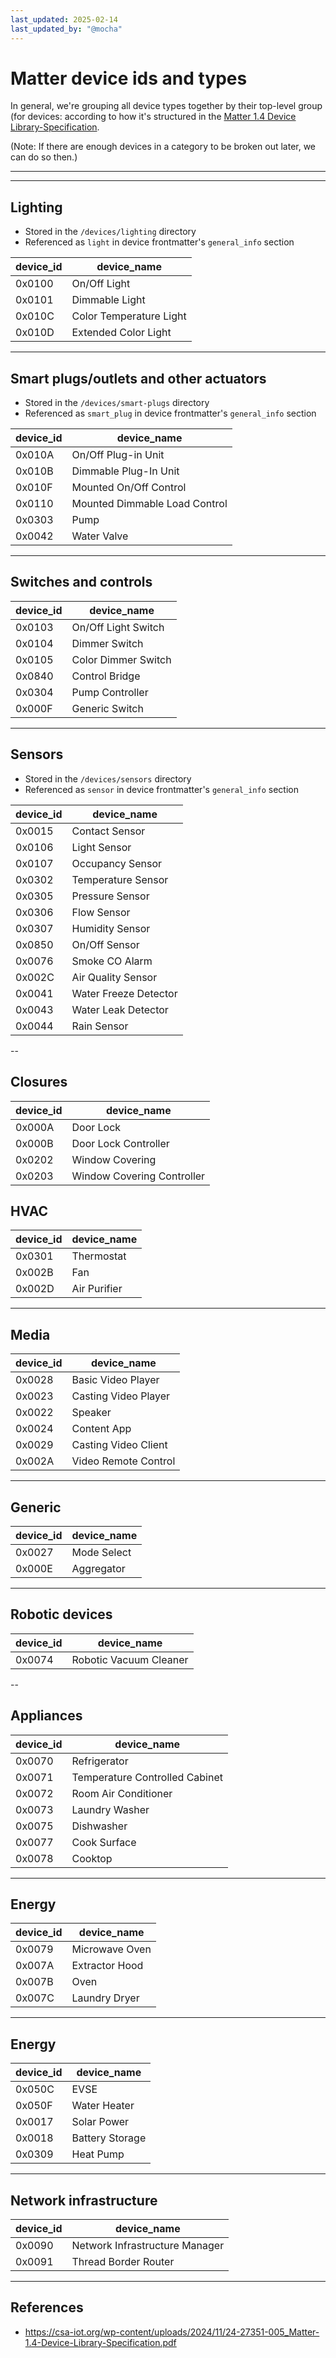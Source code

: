 ```yaml
---
last_updated: 2025-02-14
last_updated_by: "@mocha"
---
```


# Matter device ids and types

In general, we're grouping all device types together by their top-level group (for devices: according to how it's structured in the [Matter 1.4 Device Library-Specification](https://csa-iot.org/wp-content/uploads/2024/11/24-27351-005_Matter-1.4-Device-Library-Specification.pdf). 

(Note: If there are enough devices in a category to be broken out later, we can do so then.)

---

---

## Lighting
- Stored in the `/devices/lighting` directory
- Referenced as `light` in device frontmatter's `general_info` section

| device_id | device_name |
| ---       | ---         |
| 0x0100    | On/Off Light |
| 0x0101    | Dimmable Light |
| 0x010C    | Color Temperature Light |
| 0x010D    | Extended Color Light |

---

## Smart plugs/outlets and other actuators
- Stored in the `/devices/smart-plugs` directory
- Referenced as `smart_plug` in device frontmatter's `general_info` section

| device_id | device_name |
| ---       | ---         |
| 0x010A    | On/Off Plug-in Unit |
| 0x010B    | Dimmable Plug-In Unit |
| 0x010F    | Mounted On/Off Control |
| 0x0110    | Mounted Dimmable Load Control |
| 0x0303    | Pump |
| 0x0042    | Water Valve |

---

## Switches and controls
| device_id | device_name |
| ---       | ---         |
| 0x0103    | On/Off Light Switch |
| 0x0104    | Dimmer Switch |
| 0x0105    | Color Dimmer Switch |
| 0x0840    | Control Bridge |
| 0x0304    | Pump Controller |
| 0x000F    | Generic Switch | 

---

## Sensors
- Stored in the `/devices/sensors` directory
- Referenced as `sensor` in device frontmatter's `general_info` section

| device_id | device_name |
| ---       | ---         |
| 0x0015    | Contact Sensor |
| 0x0106    | Light Sensor |
| 0x0107    | Occupancy Sensor |
| 0x0302    | Temperature Sensor |
| 0x0305    | Pressure Sensor |
| 0x0306    | Flow Sensor |
| 0x0307    | Humidity Sensor |
| 0x0850    | On/Off Sensor |
| 0x0076    | Smoke CO Alarm |
| 0x002C    | Air Quality Sensor |
| 0x0041    | Water Freeze Detector |
| 0x0043    | Water Leak Detector |
| 0x0044    | Rain Sensor |

--

## Closures
| device_id | device_name |
| ---       | ---         |
| 0x000A    | Door Lock |
| 0x000B    | Door Lock Controller |
| 0x0202    | Window Covering |
| 0x0203    | Window Covering Controller |

## HVAC
| device_id | device_name |
| ---       | ---         |
| 0x0301    | Thermostat |
| 0x002B    | Fan |
| 0x002D    | Air Purifier |

---

## Media
| device_id | device_name |
| ---       | ---         |
| 0x0028    | Basic Video Player |
| 0x0023    | Casting Video Player |
| 0x0022    | Speaker |
| 0x0024    | Content App |
| 0x0029    | Casting Video Client |
| 0x002A    | Video Remote Control |

---

## Generic
| device_id | device_name |
| ---       | ---         |
| 0x0027    | Mode Select |
| 0x000E    | Aggregator |

---

## Robotic devices
| device_id | device_name |
| ---       | ---         |
| 0x0074    | Robotic Vacuum Cleaner |

--

## Appliances
| device_id | device_name |
| ---       | ---         |
| 0x0070    | Refrigerator |
| 0x0071    | Temperature Controlled Cabinet |
| 0x0072    | Room Air Conditioner |
| 0x0073    | Laundry Washer |
| 0x0075    | Dishwasher |
| 0x0077    | Cook Surface |
| 0x0078    | Cooktop | 

---

## Energy
| device_id | device_name |
| ---       | ---         |
| 0x0079    | Microwave Oven |
| 0x007A    | Extractor Hood |
| 0x007B    | Oven |
| 0x007C    | Laundry Dryer |

---

## Energy
| device_id | device_name |
| ---       | ---         |
| 0x050C    | EVSE |
| 0x050F    | Water Heater |
| 0x0017    | Solar Power |
| 0x0018    | Battery Storage |
| 0x0309    | Heat Pump |

---

## Network infrastructure
| device_id | device_name |
| ---       | ---         |
| 0x0090    | Network Infrastructure Manager |
| 0x0091    | Thread Border Router |

---

## References

- https://csa-iot.org/wp-content/uploads/2024/11/24-27351-005_Matter-1.4-Device-Library-Specification.pdf